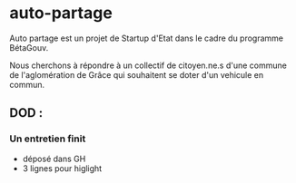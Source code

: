 # auto-partage

Auto partage est un projet de Startup d'Etat dans le cadre du programme BétaGouv.

Nous cherchons à répondre à un collectif de citoyen.ne.s d'une commune de l'aglomération de Grâce qui souhaitent se doter d'un vehicule en commun. 

## DOD :

### Un entretien finit

- déposé dans GH
- 3 lignes pour higlight

